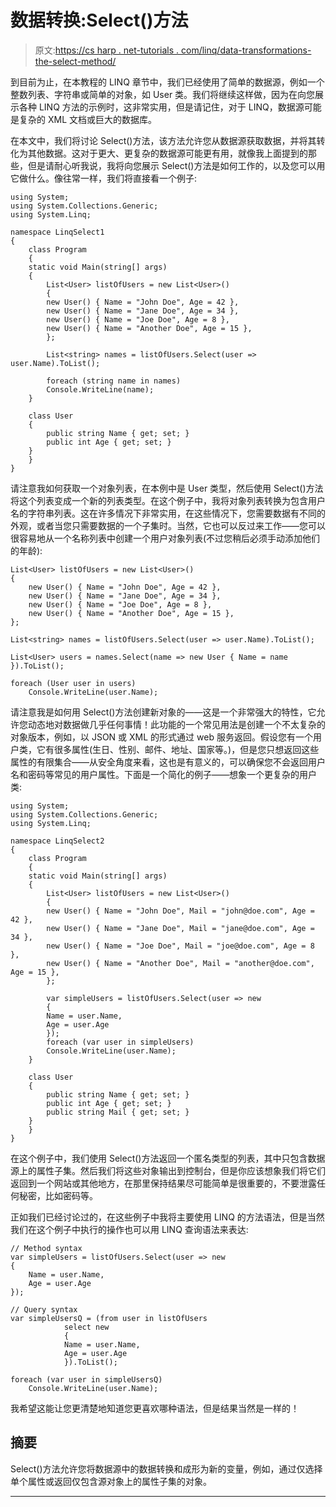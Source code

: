# 数据转换:Select()方法

> 原文:[https://cs harp . net-tutorials . com/linq/data-transformations-the-select-method/](https://csharp.net-tutorials.com/linq/data-transformations-the-select-method/)

到目前为止，在本教程的 LINQ 章节中，我们已经使用了简单的数据源，例如一个整数列表、字符串或简单的对象，如 User 类。我们将继续这样做，因为在向您展示各种 LINQ 方法的示例时，这非常实用，但是请记住，对于 LINQ，数据源可能是复杂的 XML 文档或巨大的数据库。

在本文中，我们将讨论 Select()方法，该方法允许您从数据源获取数据，并将其转化为其他数据。这对于更大、更复杂的数据源可能更有用，就像我上面提到的那些，但是请耐心听我说，我将向您展示 Select()方法是如何工作的，以及您可以用它做什么。像往常一样，我们将直接看一个例子:

```
using System;  
using System.Collections.Generic;  
using System.Linq;  

namespace LinqSelect1  
{  
    class Program  
    {  
    static void Main(string[] args)  
    {  
        List<User> listOfUsers = new List<User>()  
        {  
        new User() { Name = "John Doe", Age = 42 },  
        new User() { Name = "Jane Doe", Age = 34 },  
        new User() { Name = "Joe Doe", Age = 8 },  
        new User() { Name = "Another Doe", Age = 15 },  
        };  

        List<string> names = listOfUsers.Select(user => user.Name).ToList();  

        foreach (string name in names)  
        Console.WriteLine(name);  
    }  

    class User  
    {  
        public string Name { get; set; }  
        public int Age { get; set; }  
    }  
    }  
}
```

请注意我如何获取一个对象列表，在本例中是 User 类型，然后使用 Select()方法将这个列表变成一个新的列表类型。在这个例子中，我将对象列表转换为包含用户名的字符串列表。这在许多情况下非常实用，在这些情况下，您需要数据有不同的外观，或者当您只需要数据的一个子集时。当然，它也可以反过来工作——您可以很容易地从一个名称列表中创建一个用户对象列表(不过您稍后必须手动添加他们的年龄):

```
List<User> listOfUsers = new List<User>()
{
    new User() { Name = "John Doe", Age = 42 },
    new User() { Name = "Jane Doe", Age = 34 },
    new User() { Name = "Joe Doe", Age = 8 },
    new User() { Name = "Another Doe", Age = 15 },
};

List<string> names = listOfUsers.Select(user => user.Name).ToList();

List<User> users = names.Select(name => new User { Name = name }).ToList();

foreach (User user in users)
    Console.WriteLine(user.Name);
```

请注意我是如何用 Select()方法创建新对象的——这是一个非常强大的特性，它允许您动态地对数据做几乎任何事情！此功能的一个常见用法是创建一个不太复杂的对象版本，例如，以 JSON 或 XML 的形式通过 web 服务返回。假设您有一个用户类，它有很多属性(生日、性别、邮件、地址、国家等。)，但是您只想返回这些属性的有限集合——从安全角度来看，这也是有意义的，可以确保您不会返回用户名和密码等常见的用户属性。下面是一个简化的例子——想象一个更复杂的用户类:

<input type="hidden" name="IL_IN_ARTICLE">

```
using System;
using System.Collections.Generic;
using System.Linq;

namespace LinqSelect2
{
    class Program
    {
    static void Main(string[] args)
    {
        List<User> listOfUsers = new List<User>()
        {
        new User() { Name = "John Doe", Mail = "john@doe.com", Age = 42 },
        new User() { Name = "Jane Doe", Mail = "jane@doe.com", Age = 34 },
        new User() { Name = "Joe Doe", Mail = "joe@doe.com", Age = 8 },
        new User() { Name = "Another Doe", Mail = "another@doe.com", Age = 15 },
        };

        var simpleUsers = listOfUsers.Select(user => new
        {
        Name = user.Name,
        Age = user.Age
        });
        foreach (var user in simpleUsers)
        Console.WriteLine(user.Name);
    }

    class User
    {
        public string Name { get; set; }
        public int Age { get; set; }
        public string Mail { get; set; }
    }
    }
}
```

在这个例子中，我们使用 Select()方法返回一个匿名类型的列表，其中只包含数据源上的属性子集。然后我们将这些对象输出到控制台，但是你应该想象我们将它们返回到一个网站或其他地方，在那里保持结果尽可能简单是很重要的，不要泄露任何秘密，比如密码等。

正如我们已经讨论过的，在这些例子中我将主要使用 LINQ 的方法语法，但是当然我们在这个例子中执行的操作也可以用 LINQ 查询语法来表达:

```
// Method syntax
var simpleUsers = listOfUsers.Select(user => new
{
    Name = user.Name,
    Age = user.Age
});

// Query syntax
var simpleUsersQ = (from user in listOfUsers
            select new
            {
            Name = user.Name,
            Age = user.Age
            }).ToList();

foreach (var user in simpleUsersQ)
    Console.WriteLine(user.Name);
```

我希望这能让您更清楚地知道您更喜欢哪种语法，但是结果当然是一样的！

## 摘要

Select()方法允许您将数据源中的数据转换和成形为新的变量，例如，通过仅选择单个属性或返回仅包含源对象上的属性子集的对象。

* * *